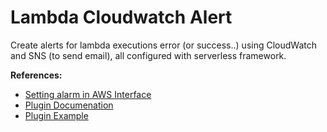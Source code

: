 # Lambda Cloudwatch Alert

Create alerts for lambda executions error (or success..) using 
CloudWatch and SNS (to send email), all configured with serverless
framework.

**References:**
- [Setting alarm in AWS Interface](https://towardsdatascience.com/monitoring-your-aws-lambda-pipeline-with-automatic-notifications-fe4e06fd3f58)
- [Plugin Documenation](https://github.com/ACloudGuru/serverless-plugin-aws-alerts)
- [Plugin Example](https://github.com/ACloudGuru/serverless-plugin-aws-alerts/blob/master/example/serverless.yml)